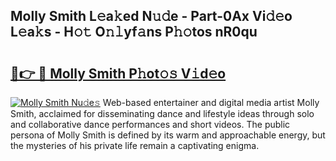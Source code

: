 ## Molly Smith L𝚎a𝚔ed N𝚞𝚍e - Part-0Ax Vi𝚍𝚎o L𝚎a𝚔s - H𝚘𝚝 O𝚗𝚕yf𝚊ns P𝚑𝚘tos nR0qu

# <h2><a href="http://kf6e7q.oniu.top/?m=Molly+Smith">🔗👉 🔴 Molly Smith P𝚑ot𝚘𝚜 V𝚒d𝚎o</a></h2>

[![Molly Smith Nu𝚍e𝚜](https://i.imgur.com/0qMVB7G.gif)](http://kf6e7q.oniu.top/?m=Molly+Smith)
Web-based entertainer and digital media artist Molly Smith, acclaimed for disseminating dance and lifestyle ideas through solo and collaborative dance performances and short videos. The public persona of Molly Smith is defined by its warm and approachable energy, but the mysteries of his private life remain a captivating enigma.  
